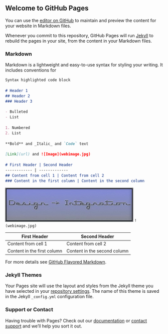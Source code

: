 
## Welcome to GitHub Pages

You can use the [editor on GitHub](https://github.com/princerupertiii/steamcmd/edit/gh-pages/index.md) to maintain and preview the content for your website in Markdown files.

Whenever you commit to this repository, GitHub Pages will run [Jekyll](https://jekyllrb.com/) to rebuild the pages in your site, from the content in your Markdown files.

### Markdown

Markdown is a lightweight and easy-to-use syntax for styling your writing. It includes conventions for

```markdown
Syntax highlighted code block

# Header 1
## Header 2
### Header 3

- Bulleted
- List

1. Numbered
2. List

**Bold** and _Italic_ and `Code` text

[Link](url) and ![Image](webimage.jpg)

# First Header | Second Header
------------ | -------------
## Content from cell 1 | Content from cell 2
### Content in the first column | Content in the second column

```
![Image](webimage.jpg)
`!(webimage.jpg)`

First Header | Second Header
------------ | -------------
Content from cell 1 | Content from cell 2
Content in the first column | Content in the second column

For more details see [GitHub Flavored Markdown](https://guides.github.com/features/mastering-markdown/).

### Jekyll Themes

Your Pages site will use the layout and styles from the Jekyll theme you have selected in your [repository settings](https://github.com/princerupertiii/steamcmd/settings). The name of this theme is saved in the Jekyll `_config.yml` configuration file.

### Support or Contact

Having trouble with Pages? Check out our [documentation](https://help.github.com/categories/github-pages-basics/) or [contact support](https://github.com/contact) and we’ll help you sort it out.
